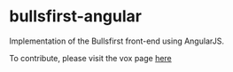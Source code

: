 bullsfirst-angular
==================

Implementation of the Bullsfirst front-end using AngularJS.

To contribute, please visit the vox page <a href="https://vox.sapient.com/message/51480" target="_blank">here</a>
